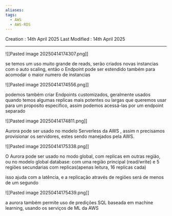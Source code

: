 ```yaml
---
aliases: 
tags:
  - AWS
  - AWS-RDS
---
```

Creation : 14th April 2025
Last Modified : 14th April 2025
___

![[Pasted image 20250414174307.png]]

se temos um uso muito grande de reads, serão criados novas instancias com o auto scaling, então o Endpoint pode ser estendido também para acomodar o maior numero de instancias

![[Pasted image 20250414174556.png]]

podemos também criar  Endpoints customizados, geralmente usados quando temos algumas replicas mais potentes ou largas que queremos usar para um proposito especifico, assim podemos acessá-las por um endpoint separado

![[Pasted image 20250414174811.png]]

Aurora pode ser usado no modelo Serverless da AWS , assim n precisamos provisionar os servidores, estes sendo manejados pela AWS.

![[Pasted image 20250414175338.png]]

O Aurora pode ser usado no modo global, com replicas em outras região, ou no modelo global database: com uma região principal (read/write) e 5 regiões secundarias com replicas(apenas leitura, 16 replicas cada)

isso ajuda com a latência, e a replicação através de regiões será de menos de um segundo

![[Pasted image 20250414175439.png]]

a aurora também permite uso de predições SQL baseada em machine learning, usando os serviços de ML da AWS

